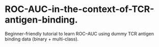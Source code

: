 # ROC-AUC-in-the-context-of-TCR-antigen-binding.
Beginner-friendly tutorial to learn ROC–AUC using dummy TCR antigen binding data (binary + multi-class).

